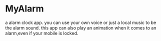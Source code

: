 # MyAlarm
a alarm clock app. you can use your own voice or just a local music to be the alarm sound.
this app can also play an animation when it comes to an alarm,even if your mobile is locked.
